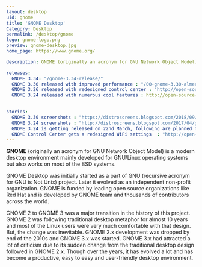 ```yaml
---
layout: desktop
uid: gnome
title: 'GNOME Desktop'
Category: Desktop
permalink: /desktop/gnome
logo: gnome-logo.png
preview: gnome-desktop.jpg
home_page: https://www.gnome.org/

description: GNOME (originally an acronym for GNU Network Object Model) is a modern desktop environment mainly developed for GNU/Linux operating systems, but also works on most of the BSD systems. Stories & updates on GNOME Desktop.

releases:
  GNOME 3.34: "/gnome-3.34-release/"
  GNOME 3.30 released with improved performance : "/00-gnome-3.30-almeria-released-with-improved-performance-and-more/"
  GNOME 3.26 released with redesigned control center : "http://open-source-feed.blogspot.com/2017/09/gnome-326-released-with-redesigned.html"
  GNOME 3.24 released with numerous cool features : http://open-source-feed.blogspot.com/2017/03/gnome-324-released-with-numerous-cool.html
    

stories:
  GNOME 3.30 screenshots : "https://distroscreens.blogspot.com/2018/09/gnome-330-almeria-screenshots.html"
  GNOME 3.24 screenshots : "http://distroscreens.blogspot.com/2017/04/gnome-324-screenshots.html"
  GNOME 3.24 is getting released on 22nd March, following are planned features : http://open-source-feed.blogspot.com/2017/03/gnome-324-is-getting-released-on-22nd.html
  GNOME Control Center gets a redesigned WiFi settings  : "http://open-source-feed.blogspot.com/2017/07/gnome-control-center-gets-redesigned.html"
---
```


**GNOME** (originally an acronym for GNU Network Object Model) is a modern desktop environment mainly developed for GNU/Linux operating systems but also works on most of the BSD systems.

GNOME Desktop was initially started as a part of GNU (recursive acronym for GNU is Not Unix) project. Later it evolved as an independent non-profit organization. GNOME is funded by leading open source organizations like Red Hat and is developed by GNOME team and thousands of contributors across the world.

GNOME 2 to GNOME 3 was a major transition in the history of this project. GNOME 2 was following traditional desktop metaphor for almost 10 years and most of the Linux users were very much comfortable with that design. But, the change was inevitable. GNOME 2.x development was dropped by end of the 2010s and GNOME 3.x was started. GNOME 3.x had attracted a lot of criticism due to its sudden change from the traditional desktop design followed in GNOME 2.x. Though over the years, it has evolved a lot and has become a productive, easy to easy and user-friendly desktop environment.